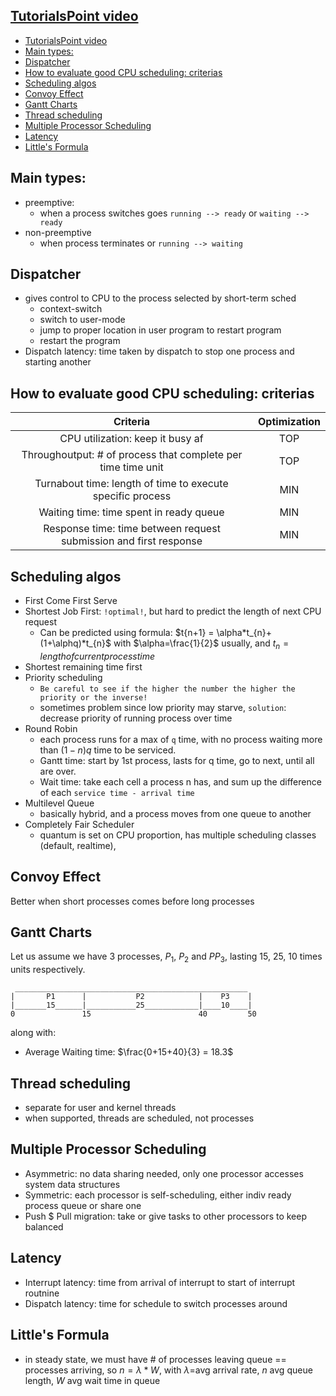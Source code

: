 ## [TutorialsPoint video](https://www.tutorialspoint.com/operating_system/os_process_scheduling_algorithms.htm)
- [TutorialsPoint video](#tutorialspoint-video)
- [Main types:](#main-types)
- [Dispatcher](#dispatcher)
- [How to evaluate good CPU scheduling: criterias](#how-to-evaluate-good-cpu-scheduling-criterias)
- [Scheduling algos](#scheduling-algos)
- [Convoy Effect](#convoy-effect)
- [Gantt Charts](#gantt-charts)
- [Thread scheduling](#thread-scheduling)
- [Multiple Processor Scheduling](#multiple-processor-scheduling)
- [Latency](#latency)
- [Little's Formula](#littles-formula)
## Main types:
- preemptive:
    - when a process switches goes `running --> ready` or `waiting --> ready` 
- non-preemptive
    - when process terminates or `running --> waiting`

## Dispatcher
- gives control to CPU to the process selected by short-term sched
    - context-switch
    - switch to user-mode
    - jump to proper location in user program to restart program
    - restart the program
- Dispatch latency: time taken by dispatch to stop one process and starting another

## How to evaluate good CPU scheduling: criterias
|                             Criteria                              | Optimization |
| :---------------------------------------------------------------: | :----------: |
|                 CPU utilization: keep it busy af                  |     TOP      |
|   Throughoutput: # of process that complete per time time unit    |     TOP      |
|    Turnabout time: length of time to execute specific process     |     MIN      |
|              Waiting time: time spent in ready queue              |     MIN      |
| Response time: time between request submission and first response |     MIN      |

## Scheduling algos
- First Come First Serve
- Shortest Job First: `!optimal!`, but hard to predict the length of next CPU request
    - Can be predicted using formula: $t{n+1} = \alpha*t_{n}+(1+\alphq)*t_{n}$ with $\alpha=\frac{1}{2}$ usually, and $t_{n}=length of current process time$
- Shortest remaining time first
- Priority scheduling
    - `Be careful to see if the higher the number the higher the priority or the inverse!`
    - sometimes problem since low priority may starve, `solution`: decrease priority of running process over time
- Round Robin
    - each process runs for a max of `q` time, with no process waiting more than $(1-n)q$ time to be serviced.
    - Gantt time: start by 1st process, lasts for q time, go to next, until all are over.
  -  Wait time: take each cell a process n has, and sum up the difference of each `service time - arrival time`
- Multilevel Queue
    - basically hybrid, and a process moves from one queue to another
- Completely Fair Scheduler
    - quantum is set on CPU proportion, has multiple scheduling classes (default, realtime), 


## Convoy Effect
Better when short processes comes before long processes

## Gantt Charts
Let us assume we have 3 processes, $P_{1}$, $P_{2}$ and $PP_{3}$, lasting 15, 25, 10 times units respectively.

```
 ____________________________________________________
|       P1      |           P2            |    P3    |
|_______15______|___________25____________|____10____|
0               15                        40         50
```
along with:
- Average Waiting time: $\frac{0+15+40}{3} = 18.3$

## Thread scheduling
- separate for user and kernel threads
- when supported, threads are scheduled, not processes

## Multiple Processor Scheduling
- Asymmetric: no data sharing needed, only one processor accesses system data structures
- Symmetric: each processor is self-scheduling, either indiv ready process queue or share one
- Push $ Pull migration: take or give tasks to other processors to keep balanced

## Latency
- Interrupt latency: time from arrival of interrupt to start of interrupt routnine
- Dispatch latency: time for schedule to switch processes around

## Little's Formula
- in steady state, we must have # of processes leaving queue == processes arriving, so $n=\lambda*W$, with $\lambda$=avg arrival rate, $n$ avg queue length, $W$ avg wait time in queue
